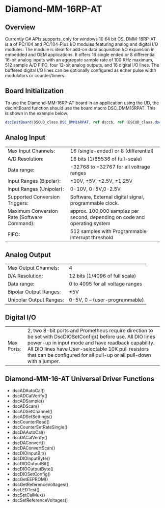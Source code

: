 # Diamond-MM-16RP-AT

## Overview

Currently C\# APIs supports, only for windows 10 64 bit OS. DMM-16RP-AT is a of PC/104 and PC/104-Plus I/O modules featuring analog and digital I/O modules. The module is ideal for add-on data acquisition I/O expansion in embedded and OEM applications. It offers 16 single ended or 8 differential 16-bit analog inputs with an aggregate sample rate of 100 KHz maximum, 512 sample A/D FIFO, four 12-bit analog outputs, and 16 digital I/O lines. The buffered digital I/O lines can be optionally configured as either pulse width modulators or counter/timers.

## Board Initialization

To use the Diamond-MM-16RP-AT board in an appllication using the UD, the dscInitBoard function should use the board macro DSC\_DMM16RPAT. This is shown in the example below.

```csharp
dscInitBoard(DSCUD_class.DSC_DMM16RPAT, ref dsccb, ref (DSCUD_class.dscb);
```

## Analog Input

|  |  |
| :--- | :--- |
| Max Input Channels: | 16 \(single-ended\) or 8 \(differential\) |
| A/D Resolution: | 16 bits \(1/65536 of full-scale\) |
| Data range: | -32768 to +32767 for all voltrage ranges |
| Input Ranges \(Bipolar\): | ±10V, ±5V, ±2.5V, ±1.25V |
| Input Ranges \(Unipolar\): | 0-10V, 0-5V,0-2.5V |
| Supported Conversion Triggers: | Software, External digital signal, programmable clock. |
| Maximum Conversion Rate \(Software Command\): | approx. 100,000 samples per second, depending on code and operating system |
| FIFO: | 512 samples with Programmable interrupt threshold |

## Analog Output

|  |  |
| :--- | :--- |
| Max Output Channels: | 4 |
| D/A Resolution: | 12 bits \(1/4096 of full scale\) |
| Data range: | 0 to 4095 for all voltage ranges |
| Bipolar Output Ranges: | ±5V |
| Unipolar Output Ranges: | 0-5V, 0 – \(user-programmable\) |

## Digital I/O

|  |  |
| :--- | :--- |
| Max Ports: | 2, two 8-bit ports and Prometheus require direction to be set with DscDIOSetConfig\(\) before use. All DIO lines power-up in input mode and have readback capability. All DIO lines have User-selectable 10K pull resistors that can be configured for all pull-up or all pull-down with a jumper. |

## Diamond-MM-16-AT Universal Driver Functions

* dscADAutoCal\(\) 
* dscADCalVerify\(\)
* dscADSample\(\) 
* dscADScan\(\) 
* dscADSetChannel\(\)
* dscADSetSettings\(\) 
* dscCounterRead\(\)
* dscCounterSetRateSingle\(\) 
* dscDAAutoCal\(\) 
* dscDACalVerify\(\) 
* dscDAConvert\(\)
* dscDAConvertScan\(\) 
* dscDIOInputBit\(\) 
* dscDIOInputByte\(\) 
* dscDIOOutputBit\(\) 
* dscDIOOutputByte\(\) 
* dscDIOSetConfig\(\)
* dscGetEEPROM\(\)
* dscGetReferenceVoltages\(\)  
* dscLEDTest\(\) 
* dscSetCalMux\(\) 
* dscSetReferenceVoltages\(\)

